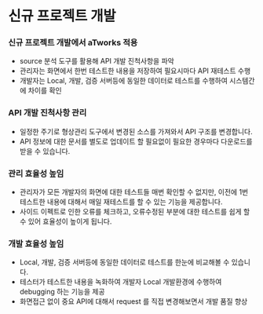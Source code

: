 # 신규 프로젝트 개발
### 신규 프로젝트 개발에서 aTworks 적용
- source 분석 도구를 활용해 API 개발 진척사항을 파악
- 관리자는 화면에서 한번 테스트한 내용을 저장하여 필요시마다 API 재테스트 수행
- 개발자는 Local, 개발, 검증 서버등에 동일한 데이터로 테스트를 수행하여 시스템간에 차이를 확인

### API 개발 진척사항 관리
- 일정한 주기로 형상관리 도구에서 변경된 소스를 가져와서 API 구조를 변경합니다. 
- API 정보에 대한 문서를 별도로 업데이트 할 필요없이 필요한 경우마다 다운로드를 받을 수 있습니다.


### 관리 효율성 높임
- 관리자가 모든 개발자의 화면에 대한 테스트들 매번 확인할 수 없지만, 이전에 1번 테스트한 내용에 대해서 매일 재테스트를 할 수 있는 기능을 제공합니다.
- 사이드 이펙트로 인한 오류를 체크하고, 오류수정된 부분에 대한 테스트를 쉽게 할 수 있어 효율성이 높이게 됩니다.



### 개발 효율성 높임
-  Local, 개발, 검증 서버등에 동일한 데이터로 테스트를 한눈에 비교해볼 수 있습니다. 
-  테스터가 테스트한 내용을 녹화하여 개발자 Local 개발환경에 수행하여 debugging 하는 기능을 제공
-  화면접근 없이 중요 API에 대해서 request 를 직접 변경해보면서 개발 품질 향상



